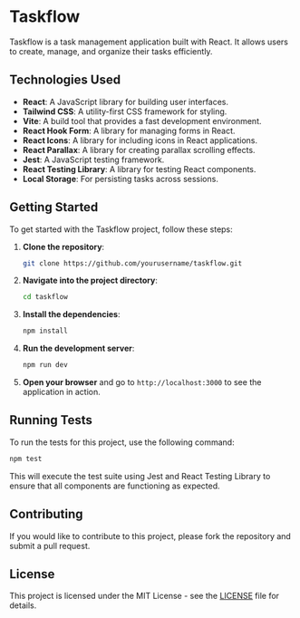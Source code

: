 # Taskflow

Taskflow is a task management application built with React. It allows users to create, manage, and organize their tasks efficiently.

## Technologies Used

- **React**: A JavaScript library for building user interfaces.
- **Tailwind CSS**: A utility-first CSS framework for styling.
- **Vite**: A build tool that provides a fast development environment.
- **React Hook Form**: A library for managing forms in React.
- **React Icons**: A library for including icons in React applications.
- **React Parallax**: A library for creating parallax scrolling effects.
- **Jest**: A JavaScript testing framework.
- **React Testing Library**: A library for testing React components.
- **Local Storage**: For persisting tasks across sessions.

## Getting Started

To get started with the Taskflow project, follow these steps:

1. **Clone the repository**:
   ```bash
   git clone https://github.com/yourusername/taskflow.git
   ```

2. **Navigate into the project directory**:
   ```bash
   cd taskflow
   ```

3. **Install the dependencies**:
   ```bash
   npm install
   ```

4. **Run the development server**:
   ```bash
   npm run dev
   ```

5. **Open your browser** and go to `http://localhost:3000` to see the application in action.

## Running Tests

To run the tests for this project, use the following command:

```bash
npm test
```

This will execute the test suite using Jest and React Testing Library to ensure that all components are functioning as expected.

## Contributing

If you would like to contribute to this project, please fork the repository and submit a pull request.

## License

This project is licensed under the MIT License - see the [LICENSE](LICENSE) file for details.
